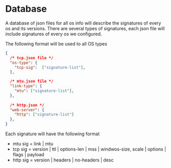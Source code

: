 # Database

A database of json files for all os info will describe the signatures of every os and its versions.
There are several types of signatures, each json file will include signatures of every os we configured.

The following format will be used to all OS types
``` json
{
  /* tcp.json file */
  "os-type": {
    "tcp-sig":  ["signature-list"],
  },

  /* mtu.json file */  
  "link-type": {
    "mtu": ["signature-list"],
  },
  
  /* http.json */
  "web-server": {
    "http": ["signature-list"]
  },
}
```

Each signature will have the following format 
* mtu sig  = link | mtu
* tcp sig  = version | ttl | options-len | mss | windwos-size, scale | options | flags | payload
* http sig = version | headers | no-headers | desc 
